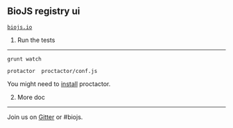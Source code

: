 BioJS registry ui
-----------------


[`biojs.io`](http://biojs.io)


1. Run the tests
----------------

```
grunt watch
```

```
protactor  proctactor/conf.js
```

You might need to [install](https://github.com/angular/protractor/blob/master/docs/tutorial.md) proctactor.

2. More doc
----------

Join us on [Gitter](https://gitter.im/biojs/biojs) or #biojs.

